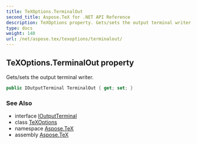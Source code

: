 ```yaml
---
title: TeXOptions.TerminalOut
second_title: Aspose.TeX for .NET API Reference
description: TeXOptions property. Gets/sets the output terminal writer
type: docs
weight: 140
url: /net/aspose.tex/texoptions/terminalout/
---
```

## TeXOptions.TerminalOut property

Gets/sets the output terminal writer.

```csharp
public IOutputTerminal TerminalOut { get; set; }
```

### See Also

* interface [IOutputTerminal](../../../aspose.tex.io/ioutputterminal/)
* class [TeXOptions](../)
* namespace [Aspose.TeX](../../texoptions/)
* assembly [Aspose.TeX](../../../)


